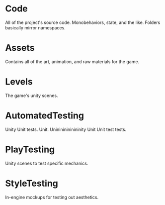# Code
All of the project's source code. Monobehaviors, state, and the like. Folders basically mirror namespaces.  

# Assets
Contains all of the art, animation, and raw materials for the game.

# Levels
The game's unity scenes.
  
# AutomatedTesting
Unity Unit tests. Unit. Uninininininininity Unit Unit test tests.

# PlayTesting
Unity scenes to test specific mechanics.

# StyleTesting
In-engine mockups for testing out aesthetics.
